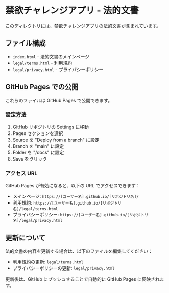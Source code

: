 # 禁欲チャレンジアプリ - 法的文書

このディレクトリには、禁欲チャレンジアプリの法的文書が含まれています。

## ファイル構成

- `index.html` - 法的文書のメインページ
- `legal/terms.html` - 利用規約
- `legal/privacy.html` - プライバシーポリシー

## GitHub Pages での公開

これらのファイルは GitHub Pages で公開できます。

### 設定方法

1. GitHub リポジトリの Settings に移動
2. Pages セクションを選択
3. Source を "Deploy from a branch" に設定
4. Branch を "main" に設定
5. Folder を "/docs" に設定
6. Save をクリック

### アクセス URL

GitHub Pages が有効になると、以下の URL でアクセスできます：

- メインページ: `https://[ユーザー名].github.io/[リポジトリ名]/`
- 利用規約: `https://[ユーザー名].github.io/[リポジトリ名]/legal/terms.html`
- プライバシーポリシー: `https://[ユーザー名].github.io/[リポジトリ名]/legal/privacy.html`

## 更新について

法的文書の内容を更新する場合は、以下のファイルを編集してください：

- 利用規約の更新: `legal/terms.html`
- プライバシーポリシーの更新: `legal/privacy.html`

更新後は、GitHub にプッシュすることで自動的に GitHub Pages に反映されます。
